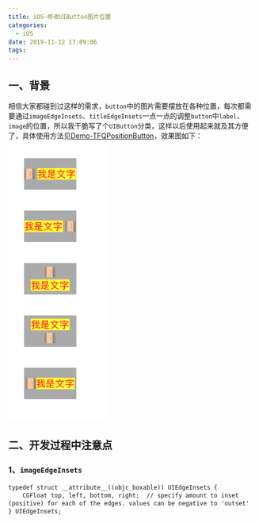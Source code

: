 ```yaml
---
title: iOS-修改UIButton图片位置
categories:
  - iOS
date: 2019-11-12 17:09:06
tags:
---
```


## 一、背景
相信大家都碰到过这样的需求，```button```中的图片需要摆放在各种位置，每次都需要通过```imageEdgeInsets```、```titleEdgeInsets```一点一点的调整```button```中```label```、```image```的位置，所以我干脆写了个```UIButton```分类，这样以后使用起来就及其方便了，具体使用方法见[Demo-TFQPositionButton](https://github.com/LiZhiDaDa/TFQPositionButton)，效果图如下：
<img src=iOS-修改UIButton图片位置/QQ20191112-182641@2x.png width=200>

## 二、开发过程中注意点
### 1、```imageEdgeInsets```
```
typedef struct __attribute__((objc_boxable)) UIEdgeInsets {
    CGFloat top, left, bottom, right;  // specify amount to inset (positive) for each of the edges. values can be negative to 'outset'
} UIEdgeInsets;
```
